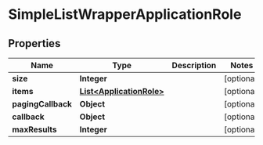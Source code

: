 

# SimpleListWrapperApplicationRole


## Properties

Name | Type | Description | Notes
------------ | ------------- | ------------- | -------------
**size** | **Integer** |  |  [optional]
**items** | [**List&lt;ApplicationRole&gt;**](ApplicationRole.md) |  |  [optional]
**pagingCallback** | **Object** |  |  [optional]
**callback** | **Object** |  |  [optional]
**maxResults** | **Integer** |  |  [optional]



